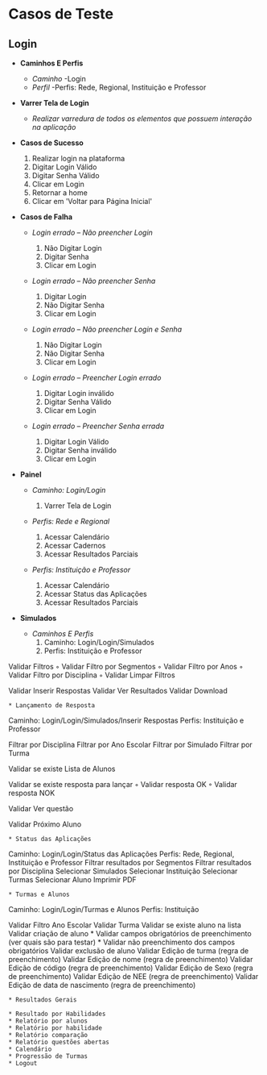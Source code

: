 # Casos de Teste
## Login

* **Caminhos E Perfis**
  * *Caminho*
    -Login
  * *Perfil*
    -Perfis: Rede, Regional, Instituição e Professor

* **Varrer Tela de Login**
  * *Realizar varredura de todos os elementos que possuem interação na aplicação*

* **Casos de Sucesso**
  1. Realizar login na plataforma
  2. Digitar Login Válido
  3. Digitar Senha Válido
  4. Clicar em Login
  5. Retornar a home
  6. Clicar em 'Voltar para Página Inicial'

* **Casos de Falha**
  * *Login errado – Não preencher Login*
    1. Não Digitar Login 
    2. Digitar Senha 
    3. Clicar em Login

  * *Login errado – Não preencher Senha*
    1. Digitar Login 
    2. Não Digitar Senha 
    3. Clicar em Login

  * *Login errado – Não preencher Login e Senha*
    1. Não Digitar Login
    2. Não Digitar Senha 
    3. Clicar em Login

  * *Login errado – Preencher Login errado*
    1. Digitar Login inválido
    2. Digitar Senha Válido
    3. Clicar em Login

  * *Login errado – Preencher Senha errada*
    1. Digitar Login Válido
    2. Digitar Senha inválido
    3. Clicar em Login



* **Painel**
  * *Caminho: Login/Login*
    1. Varrer Tela de Login

  * *Perfis: Rede e Regional*
    1. Acessar Calendário
    2. Acessar Cadernos
    3. Acessar Resultados Parciais

  * *Perfis: Instituição e Professor*
    1. Acessar Calendário
    2. Acessar Status das Aplicações
    3. Acessar Resultados Parciais

* **Simulados**

  * *Caminhos E Perfis*
    1. Caminho: Login/Login/Simulados
    2. Perfis: Instituição e Professor

Validar Filtros
        ◦ Validar Filtro por Segmentos
        ◦ Validar Filtro por Anos
        ◦ Validar Filtro por Disciplina
        ◦ Validar Limpar Filtros

Validar Inserir Respostas
Validar Ver Resultados
Validar Download



    * Lançamento de Resposta
Caminho: Login/Login/Simulados/Inserir Respostas
Perfis: Instituição e Professor

Filtrar por Disciplina
Filtrar por Ano Escolar
Filtrar por Simulado
Filtrar por Turma

Validar se existe Lista de Alunos

Validar se existe resposta para lançar
        ◦ Validar resposta OK
        ◦ Validar resposta NOK

Validar Ver questão

Validar Próximo Aluno


    * Status das Aplicações
Caminho: Login/Login/Status das Aplicações
Perfis: Rede, Regional, Instituição e Professor
Filtrar resultados por Segmentos
Filtrar resultados por Disciplina
Selecionar Simulados
Selecionar Instituição
Selecionar Turmas
Selecionar Aluno
Imprimir PDF


    * Turmas e Alunos
Caminho: Login/Login/Turmas e Alunos
Perfis: Instituição

Validar Filtro Ano Escolar
Validar Turma
Validar se existe aluno na lista
Validar criação de aluno
    * Validar campos obrigatórios de preenchimento (ver quais são para testar)
    * Validar não preenchimento dos campos obrigatórios
Validar exclusão de aluno
Validar Edição de turma (regra de preenchimento)
Validar Edição de nome (regra de preenchimento)
Validar Edição de código (regra de preenchimento)
Validar Edição de Sexo (regra de preenchimento)
Validar Edição de NEE (regra de preenchimento)
Validar Edição de data de nascimento (regra de preenchimento)






    * Resultados Gerais

    * Resultado por Habilidades
    * Relatório por alunos
    * Relatório por habilidade
    * Relatório comparação
    * Relatório questões abertas
    * Calendário
    * Progressão de Turmas
    * Logout